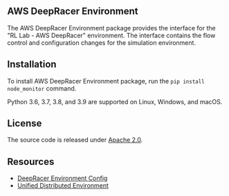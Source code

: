 ## AWS DeepRacer Environment

The AWS DeepRacer Environment package provides the interface for the "RL Lab - AWS DeepRacer" environment.
The interface contains the flow control and configuration changes for the simulation environment.

## Installation

To install AWS DeepRacer Environment package, run the `pip install node_monitor` command.

Python 3.6, 3.7, 3.8, and 3.9 are supported on Linux, Windows, and macOS.

## License

The source code is released under [Apache 2.0](https://aws.amazon.com/apache-2-0/).


## Resources
* [DeepRacer Environment Config](https://github.com/aws-deepracer/deepracer-env-config)
* [Unified Distributed Environment](https://github.com/aws-deepracer/ude)

